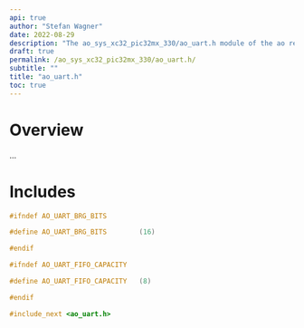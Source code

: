 ```yaml
---
api: true
author: "Stefan Wagner"
date: 2022-08-29
description: "The ao_sys_xc32_pic32mx_330/ao_uart.h module of the ao real-time operating system."
draft: true
permalink: /ao_sys_xc32_pic32mx_330/ao_uart.h/ 
subtitle: ""
title: "ao_uart.h"
toc: true
---
```


# Overview

...

# Includes

```c
#ifndef AO_UART_BRG_BITS

#define AO_UART_BRG_BITS        (16)

#endif

#ifndef AO_UART_FIFO_CAPACITY

#define AO_UART_FIFO_CAPACITY   (8)

#endif

#include_next <ao_uart.h>

```
